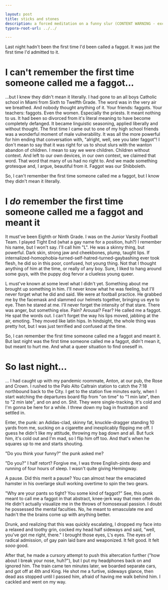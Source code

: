 ```yaml
---

layout: post
title: sticks and stones
description: a forced meditation on a funny slur (CONTENT WARNING - excessive homophobic language)
typora-root-url: ../../

---
```


Last night hadn't been the first time I'd been called a faggot. It was just the first time I'd admitted to it.

# I can't remember the first time someone called me a faggot...

...but I knew they didn't mean it literally. I had gone to an all boys Catholic school in Miami from Sixth to Twelfth Grade. The word was in the very air we breathed. And nobody thought anything of it. Your friends: faggots. Your teachers: faggots. Even the women. Especially the priests. It meant nothing to us. It had been so divorced from it's literal meaning to have become completely defanged. It became linguistic seasoning, applied liberally and without thought. The first time I came out to one of my high school friends was a wonderful moment of male vulnerability. It was all the more powerful for him ending that conversation with, "alright, well, see you later faggot"! I don't mean to say that it was right for us to shout slurs with the wanton abandon of children. I mean to say we were children. Children without context. And left to our own devices, in our own context, we claimed that word. That word that many of us had no right to. And we made something grotesque and, I argue, beautiful from it. Faggot was our Shibboleth.

So, I can't remember the first time someone called me a faggot, but I know they didn't mean it literally.

# I _do_ remember the first time someone called me a faggot and meant it

It must've been Eighth or Ninth Grade. I was on the Junior Varsity Football Team. I played Tight End (what a gay name for a position, huh?) I remember his name, but I won't say. I'll call him "L". He was a skinny thing, but powerful. Dark skin, strong jaw and cheekbones, plump, taught lips. If internalized-homophobia-turned-self-hatred-turned-gaybashing ever took flesh, he did so in this poor, confused, hot young thing. Not that I thought anything of him at the time, or really of any boy. Sure, I liked to hang around some guys, with the puppy dog fervor a clueless young queer. 

L must've known at some level what I didn't yet. Something about me brought up something in him. I'll never know what he was feeling, but I'll never forget what he did and said. We were at football practice. He grabbed me by the facemask and slammed our helmets together, bringing us eye to eye. Then he stared at me. I'll never forget the intensity of that stare. There was anger, but something else. Pain? Arousal? Fear? He called me a faggot. He spat the words out. I can't forget the way his lips moved, jabbing at the air, emoting. They moved like latin hips. In hindsight, the whole thing was pretty hot, but I was just terrified and confused at the time.

So, I can remember the first time someone called me a faggot and meant it. But last night was the first time someone called me a faggot, didn't mean it, but meant to hurt me. And what a queer situation to find oneself in.

# So last night...

... I had caught up with my pandemic roommate, Anton, at our pub, the Rose and Crown. I rushed to the Palo Alto Caltrain station to catch the 7:18 northbound back to the City. I get to the station five minutes early, when I start watching the departures board flip from "on time" to "1 min late", then to "2 min late", and on and on. Shit. They were single-tracking. It's cold and I'm gonna be here for a while. I threw down my bag in frustration and settled in. 

Enter, the punk: an Adidas-clad, skinny fat, knuckle-dragger standing 10 yards from me, sucking on a cigarette and inexplicably flipping me off. I guess he didn't like my attitude, throwing my bag down and all. But fuck him, it's cold out and I'm mad, so I flip him off too. And that's when he squares up to me and starts shouting.

"Do you think your funny?" the punk asked me?

"Do you?" I half retort? Forgive me, I was three English-pints deep and running of four hours of sleep. I wasn't quite giving Hemingway. 

A pause. Did this merit a pause? You can almost hear the emaciated hamster in his overlarge skull working overtime to spin the two gears. 

"Why are your pants so tight? You some kind of faggot?" See, this punk meant to call me a faggot in that abstract, knee-jerk way that men often do. He didn't actually visualize me in the throws of homosexual passion. I doubt he possessed the mental faculties. No, he meant to emasculate me and hadn't the the brains come up with anything better.

Drunk, and realizing that this was quickly escalating, I dropped my face into a relaxed and toothy grin, cocked my head half sideways and said, "well, you've got me right, there." I brought those eyes, L's eyes. The eyes of radical admission, of gay pain laid bare and weaponized. It felt good. It felt _sooo_ good.

After that, he made a cursory attempt to push this altercation further ("how about I break your nose, huh?"), but I put my headphones back on and ignored him. The train came ten minutes later, we boarded separate cars, and got off at 4th and King. He shot me a furtive, sideways glance, then dead ass stopped until I passed him, afraid of having me walk behind him. I cackled and went on my way.


